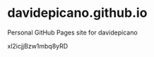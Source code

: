 # davidepicano.github.io
Personal GitHub Pages site for davidepicano








































































xl2icjjBzw1mbq8yRD

